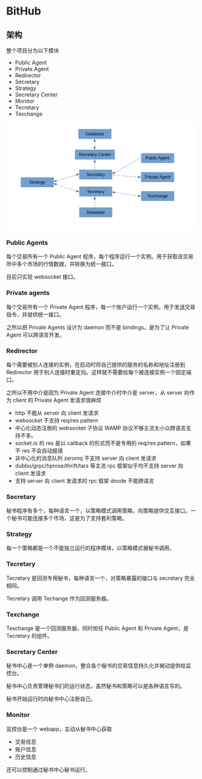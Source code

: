 # BitHub

## 架构

整个项目分为以下模块

- Public Agent
- Private Agent
- Redirector
- Secretary
- Strategy
- Secretary Center
- Monitor
- Tecretary
- Texchange

![architecture](./arch.png)

### Public Agents

每个交易所有一个 Public Agent 程序，每个程序运行一个实例。用于获取该交易所中多个市场的行情数据，并转换为统一接口。

目前只实现 websocket 接口。

### Private agents

每个交易所有一个 Private Agent 程序，每一个账户运行一个实例。用于发送交易指令，并提供统一接口。

之所以把 Private Agents 设计为 daemon 而不是 bindings，是为了让 Private Agent 可以跨语言开发。

### Redirector

每个需要被别人连接的实例，在启动时将自己提供的服务的名称和地址注册到 Redirector 用于别人连接时重定向。这样就不需要给每个被连接实例一个固定端口。

之所以不用中介是因为 Private Agent 连接中介时中介是 server，从 server 向作为 client 的 Private Agent 发请求很麻烦

- http 不能从 server 向 client 发请求
- websocket 不支持 req/res pattern
- 中心化动态注册的 websocket 子协议 WAMP 协议不够主流太小众跨语言支持不多。
- socket.io 的 res 是以 callback 的形式而不是专用的 req/res pattern，如果不 res 不会自动报错
- 非中心化的消息队列 zeromq 不支持 server 向 client 发请求
- dubbo/grpc/hprose/thrift/tars 等主流 rpc 框架似乎均不支持 server 向 client 发请求
- 支持 server 向 client 发请求的 rpc 框架 dnode 不能跨语言

### Secretary

秘书程序有多个，每种语言一个，以策略模式调用策略，向策略提供交互接口。一个秘书可能连接多个市场，这是为了支持套利策略。

<!-- 秘书将记录交易数据并主动提供给秘书中心。秘书与秘书中心使用 websocket 持久连接。 -->

### Strategy

每一个策略都是一个不能独立运行的程序模块，以策略模式被秘书调用。

### Tecretary

Tecretary 是回测专用秘书，每种语言一个，对策略暴露的接口与 secretary 完全相同。

Tecretary 调用 Techange 作为回测服务器。

### Texchange

Texchange 是一个回测服务器，同时担任 Public Agent 和 Private Agent，是 Tecretary 的组件。

### Secretary Center

秘书中心是一个单例 daemon，整合各个秘书的交易信息持久化并被动提供给监控台。

秘书中心负责管理秘书们的运行状态，虽然秘书和策略可以是各种语言写的。

秘书开始运行时向秘书中心注册自己。

### Monitor

监控台是一个 webapp，主动从秘书中心获取

- 交易信息
- 账户信息
- 历史信息

还可以控制通过秘书中心秘书运行。
